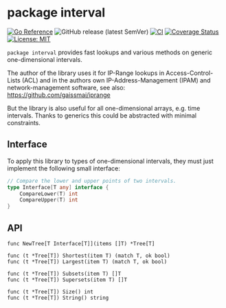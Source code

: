 # package interval
[![Go Reference](https://pkg.go.dev/badge/github.com/gaissmai/interval.svg)](https://pkg.go.dev/github.com/gaissmai/interval#section-documentation)
![GitHub release (latest SemVer)](https://img.shields.io/github/v/release/gaissmai/interval)
[![CI](https://github.com/gaissmai/interval/actions/workflows/go.yml/badge.svg)](https://github.com/gaissmai/interval/actions/workflows/go.yml)
[![Coverage Status](https://coveralls.io/repos/github/gaissmai/interval/badge.svg)](https://coveralls.io/github/gaissmai/interval)
[![License: MIT](https://img.shields.io/badge/License-MIT-yellow.svg)](https://opensource.org/licenses/MIT)

`package interval` provides fast lookups and various methods on generic one-dimensional intervals.

The author of the library uses it for IP-Range lookups in Access-Control-Lists (ACL)
and in the authors own IP-Address-Management (IPAM) and network-management software,
see also: https://github.com/gaissmai/iprange

But the library is also useful for all one-dimensional arrays, e.g. time intervals.
Thanks to generics this could be abstracted with minimal constraints.

## Interface

To apply this library to types of one-dimensional intervals, they must just implement the following small interface:

```go
// Compare the lower and upper points of two intervals.
type Interface[T any] interface {
	CompareLower(T) int
	CompareUpper(T) int
}
```

## API
```golang
func NewTree[T Interface[T]](items []T) *Tree[T]

func (t *Tree[T]) Shortest(item T) (match T, ok bool)
func (t *Tree[T]) Largest(item T) (match T, ok bool)

func (t *Tree[T]) Subsets(item T) []T
func (t *Tree[T]) Supersets(item T) []T

func (t *Tree[T]) Size() int
func (t *Tree[T]) String() string

```
